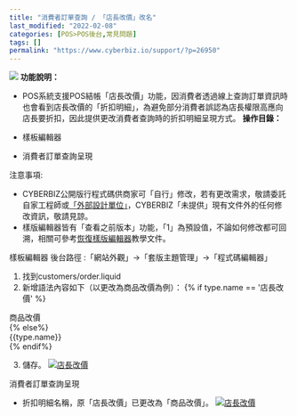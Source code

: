 ```yaml
---
title: "消費者訂單查詢 / 「店長改價」改名"
last_modified: "2022-02-08"
categories: [POS>POS後台,常見問題]
tags: []
permalink: "https://www.cyberbiz.io/support/?p=26950"
---
```


![](https://www.cyberbiz.io/support/wp-content/uploads/2021/08/企業版.png)
**功能說明：**  

* POS系統支援POS結帳「店長改價」功能，因消費者透過線上查詢訂單資訊時也會看到店長改價的「折扣明細」，為避免部分消費者誤認為店長權限高應向店長要折扣，因此提供更改消費者查詢時的折扣明細呈現方式。
**操作目錄：**

* 樣板編輯器 
* 消費者訂單查詢呈現

注意事項:  

* CYBERBIZ公開版行程式碼供商家可「自行」修改，若有更改需求，敬請委託自家工程師或[「外部設計單位」](https://forms.zohopublic.com/mmcyberbiz/form/Untitled6/formperma/GH2VhOn36W5ZHXJcHiSLpuwS_4Vef-arjktpJ0VT_Y0)，CYBERBIZ「未提供」現有文件外的任何修改資訊，敬請見諒。
* 樣版編輯器皆有「查看之前版本」功能，「1」為預設值，不論如何修改都可回溯，相關可參考[恢復樣版編輯器](https://www.cyberbiz.io/support/?p=16146)教學文件。

樣板編輯器 後台路徑 :「網站外觀」→「套版主題管理」→「程式碼編輯器」  


1. 找到customers/order.liquid
2. 新增語法內容如下（以更改為商品改價為例）：
{% if type.name == '店長改價' %}  
<div class="text">商品改價</div>  
{% else%}  
<div class="text">{{type.name}}</div>  
{% endif%}

3. 儲存。
[![店長改價](https://www.cyberbiz.io/support/wp-content/uploads/店長改價1.png)](https://www.cyberbiz.io/support/wp-content/uploads/店長改價1.png)


消費者訂單查詢呈現

* 折扣明細名稱，原「店長改價」已更改為「商品改價」。
[![店長改價](https://www.cyberbiz.io/support/wp-content/uploads/店長改價2.png)](https://www.cyberbiz.io/support/wp-content/uploads/店長改價2.png)




